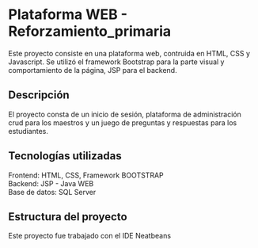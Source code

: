 # Plataforma WEB - Reforzamiento_primaria
Este proyecto consiste en una plataforma web, contruida en HTML, CSS y Javascript. Se utilizó el framework Bootstrap para la parte visual y comportamiento de la página, JSP para el backend.

## Descripción
El proyecto consta de un inicio de sesión, plataforma de administración crud para los maestros y un juego de preguntas y respuestas para los estudiantes.

## Tecnologías utilizadas
Frontend: HTML, CSS, Framework BOOTSTRAP <br>
Backend: JSP - Java WEB <br>
Base de datos: SQL Server <br>

## Estructura del proyecto
Este proyecto fue trabajado con el IDE Neatbeans
